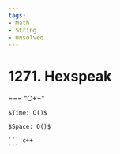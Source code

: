```yaml
---
tags:
- Math
- String
- Unsolved
---
```



# 1271. Hexspeak

=== "C++"

    $Time: O()$

    $Space: O()$

    ``` c++
    ```